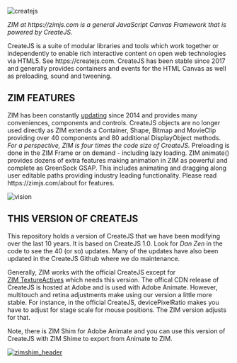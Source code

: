 ![createjs](https://github.com/danzen/createjs/assets/380281/927f73fb-2bed-4268-8daa-f4f492875218)
<p><em>ZIM at https://zimjs.com is a general JavaScript Canvas Framework that is powered by CreateJS.</em></p>
<p>CreateJS is a suite of modular libraries and tools which work together or independently to enable rich interactive content on open web technologies via HTML5.  See https://createjs.com. CreateJS has been stable since 2017 and generally provides containers and events for the HTML Canvas as well as preloading, sound and tweening.
</p>

<h2>ZIM FEATURES</h2>
<p>ZIM has been constantly <a href=https://zimjs.com/updates target=_blank>updating</a> since 2014 and provides many conveniences, components and controls.  
CreateJS objects are no longer used directly as ZIM extends a Container, Shape, Bitmap and MovieClip providing over 40 components and 80 additional DisplayObject methods.
<em>For a perspective, ZIM is four times the code size of CreateJS.</em>
Preloading is done in the ZIM Frame or on demand - including lazy loading.
ZIM animate() provides dozens of extra features making animation in ZIM as powerful and complete as GreenSock GSAP.  
This includes animating and dragging along user editable paths providing industry leading functionality.
Please read https://zimjs.com/about for features.</p>

![vision](https://github.com/danzen/createjs/assets/380281/9550da0c-f84f-436a-a16a-b11f5cccedae)

<h2>THIS VERSION OF CREATEJS</h2>
<p>This repository holds a version of CreateJS that we have been modifying over the last 10 years.  
It is based on CreateJS 1.0.  Look for <em>Dan Zen</em> in the code to see the 40 (or so) updates.
Many of the updates have also been updated in the CreateJS Github where we do maintenance.</p>
<p>Generally, ZIM works with the official CreateJS except for <a href="https://zimjs.com/015" target=_blank>ZIM&nbsp;TextureActives</a> which needs this version.
The offical CDN release of CreateJS is hosted at Adobe and is used with Adobe Animate. 
However, multitouch and retina adjustments make using our version a little more stable.
For instance, in the official CreateJS, devicePixelRatio makes you have to adjust for stage scale for mouse positions.
The ZIM version adjusts for that.</p>
<p>Note, there is ZIM Shim for Adobe Animate and you can use this version of CreateJS with ZIM Shime to export from Animate to ZIM.</p>

<a target="_blank" href="https://zimjs.com/animate.html">![zimshim_header](https://github.com/danzen/createjs/assets/380281/43855e25-8e35-4f92-a319-2d8def762458)</a>




